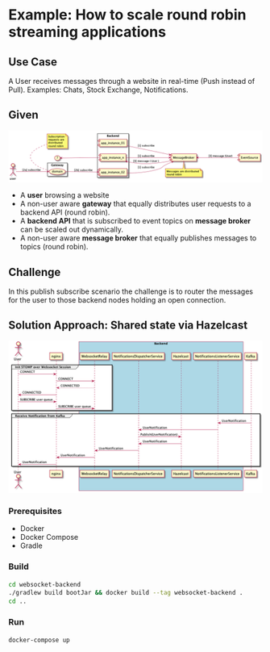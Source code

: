 # Example: How to scale round robin streaming applications 

## Use Case

A User receives messages through a website in real-time (Push instead of Pull). Examples: Chats, Stock Exchange, Notifications.

## Given

![Challenge](assets/challenge.png)
  
* A **user** browsing a website
* A non-user aware **gateway** that equally distributes user requests to a backend API (round robin).
* A **backend API** that is subscribed to event topics on **message broker** can be scaled out dynamically. 
* A non-user aware **message broker** that equally publishes messages to topics (round robin).  

## Challenge

In this publish subscribe scenario the challenge is to router the messages for the user to those backend nodes holding an open connection. 

## Solution Approach: Shared state via Hazelcast

![Challenge](assets/web-async-sequence-diagram.png)

### Prerequisites

* Docker
* Docker Compose
* Gradle

### Build

```bash
cd websocket-backend
./gradlew build bootJar && docker build --tag websocket-backend .
cd ..
```

### Run
````bash
docker-compose up
````

